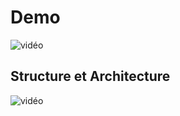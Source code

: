 # Demo
![vidéo ](https://github.com/ABOUSSALIM/SecuritychatApp/issues/1#issue-2762271871)

## Structure et Architecture
![vidéo ](https://github.com/ABOUSSALIM/SecuritychatApp/issues/2#issue-2762273443)

